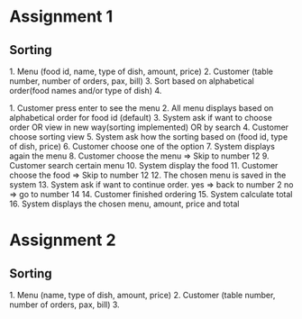<h1>Assignment 1</h1>
<h2>Sorting</h2>
<p> 
1. Menu (food id, name, type of dish, amount, price)
2. Customer (table number, number of orders, pax, bill)
3. Sort based on alphabetical order(food names and/or type of dish)
4. 
</p>
<p>
1. Customer press enter to see the menu
2. All menu displays based on alphabetical order for food id (default)
3. System ask if want to choose order OR view in new way(sorting implemented) OR by search 
4. Customer choose sorting view 
5. System ask how the sorting based on (food id, type of dish, price)
6. Customer choose one of the option
7. System displays again the menu
8. Customer choose the menu => Skip to number 12
9. Customer search certain menu
10. System display the food
11. Customer choose the food => Skip to number 12
12. The chosen menu is saved in the system
13. System ask if want to continue order. yes => back to number 2 no => go to number 14
14. Customer finished ordering
15. System calculate total
16. System displays the chosen menu, amount, price and total
</p>


<h1>Assignment 2</h1>
<h2>Sorting</h2>
<p> 
1. Menu (name, type of dish, amount, price)
2. Customer (table number, number of orders, pax, bill)
3.  
</p>